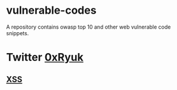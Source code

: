 # vulnerable-codes
A repository contains owasp top 10 and other web vulnerable code snippets.
# Twitter [0xRyuk](https://twitter.com/0xRyuk)
## [XSS](xss)
